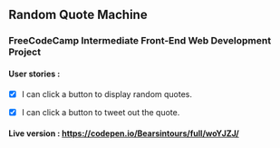 ## Random Quote Machine

### FreeCodeCamp Intermediate Front-End Web Development Project

#### User stories :

- [x] I can click a button to display random quotes.

- [x] I can click a button to tweet out the quote. 


#### Live version : https://codepen.io/Bearsintours/full/woYJZJ/